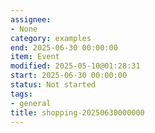 ```yaml
---
assignee:
- None
category: examples
end: 2025-06-30 00:00:00
item: Event
modified: 2025-05-10@01:28:31
start: 2025-06-30 00:00:00
status: Not started
tags:
- general
title: shopping-20250630000000
---
```


